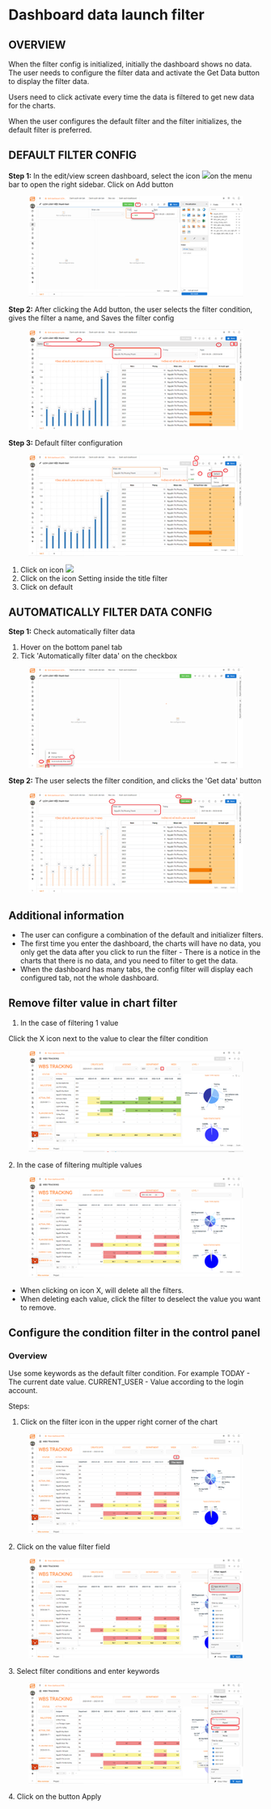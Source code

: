 # Dashboard data launch filter

## OVERVIEW

When the filter config is initialized, initially the dashboard shows no data. The user needs to configure the filter data and activate the Get Data button to display the filter data.

Users need to click activate every time the data is filtered to get new data for the charts.

When the user configures the default filter and the filter initializes, the default filter is preferred.

## DEFAULT FILTER **CONFIG**

**Step 1:** In the edit/view screen dashboard, select the icon ![](https://lh6.googleusercontent.com/Ouwt8DTpRSm7olBp-YTkl52MCM3WP\_RxNszsQvylzI6WJxyd1R8kKtSE6o-AVJfjHbxQZh2tQZS-Xn9gLY5SEpJoDpsnMIquA0-Z7-1TChAngNDHilWgP-6-5SOVbNbBJSYjlRDyIG8ba9evMc0euS9zJU0vxqh7YFFC0qQEoJDXOpfcq5DjY6jabw)on the menu bar to open the right sidebar. Click on Add button

<figure><img src="../.gitbook/assets/1 (1) (1).png" alt=""><figcaption></figcaption></figure>

**Step 2:** After clicking the Add button, the user selects the filter condition, gives the filter a name, and Saves the filter config

<figure><img src="../.gitbook/assets/2 (1) (1).png" alt=""><figcaption></figcaption></figure>

**Step 3:** Default filter configuration

<figure><img src="../.gitbook/assets/3 (3).png" alt=""><figcaption></figcaption></figure>

1. Click on icon ![](https://lh6.googleusercontent.com/Ouwt8DTpRSm7olBp-YTkl52MCM3WP\_RxNszsQvylzI6WJxyd1R8kKtSE6o-AVJfjHbxQZh2tQZS-Xn9gLY5SEpJoDpsnMIquA0-Z7-1TChAngNDHilWgP-6-5SOVbNbBJSYjlRDyIG8ba9evMc0euS9zJU0vxqh7YFFC0qQEoJDXOpfcq5DjY6jabw)
2. Click on the icon Setting inside the title filter
3. Click on default

## AUTOMATICALLY FILTER DATA **CONFIG**

**Step 1:** Check automatically filter data

1. Hover on the bottom panel tab
2. Tick 'Automatically filter data' on the checkbox

<figure><img src="../.gitbook/assets/4 (1) (2).png" alt=""><figcaption></figcaption></figure>

**Step 2:** The user selects the filter condition, and clicks the 'Get data' button

<figure><img src="../.gitbook/assets/5 (2).png" alt=""><figcaption></figcaption></figure>

## Additional information

* The user can configure a combination of the default and initializer filters.
* The first time you enter the dashboard, the charts will have no data, you only get the data after you click to run the filter - There is a notice in the charts that there is no data, and you need to filter to get the data.
* When the dashboard has many tabs, the config filter will display each configured tab, not the whole dashboard.

## Remove filter value in chart filter

1. In the case of filtering 1 value

&#x20;Click the X icon next to the value to clear the filter condition

<figure><img src="../.gitbook/assets/Untitled (1).png" alt=""><figcaption></figcaption></figure>

2\. In the case of filtering multiple values

<figure><img src="../.gitbook/assets/Untitled.png" alt=""><figcaption></figcaption></figure>

* When clicking on icon X, will delete all the filters.
* When deleting each value, click the filter to deselect the value you want to remove.

## Configure the condition filter in the control panel

### Overview

Use some keywords as the default filter condition. For example TODAY - The current date value. CURRENT\_USER - Value according to the login account.

Steps:

1. Click on the filter icon in the upper right corner of the chart

<figure><img src="../.gitbook/assets/1 (1).png" alt=""><figcaption></figcaption></figure>

2\. Click on the value filter field

<figure><img src="../.gitbook/assets/2 (2).png" alt=""><figcaption></figcaption></figure>

3\. Select filter conditions and enter keywords

<figure><img src="../.gitbook/assets/3 (3) (1).png" alt=""><figcaption></figcaption></figure>

4\. Click on the button Apply

